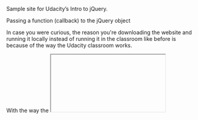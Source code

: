 Sample site for Udacity’s Intro to jQuery.

Passing a function (callback) to the jQuery object

In case you were curious, the reason you're downloading the website and running it locally instead of running it in the classroom like before is because of the way the Udacity classroom works.

With the way the <iframe> with your modified site loads in the classroom, $(someFunction)'s behavior is exactly the same as simply calling someFunction() like normal. So there isn't really a reason to ask you to try it here.

Also, it looks like placepuppy.it might be down :( Here's another image URL: http://placekitten.com/350/150